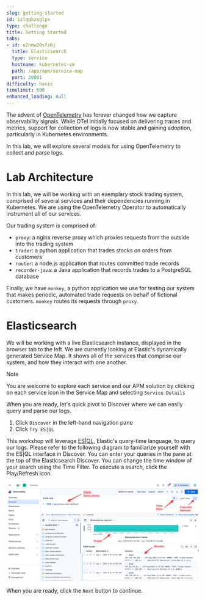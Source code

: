 ```yaml
---
slug: getting-started
id: izlqqkzxglpx
type: challenge
title: Getting Started
tabs:
- id: u2nmw20sfz6j
  title: Elasticsearch
  type: service
  hostname: kubernetes-vm
  path: /app/apm/service-map
  port: 30001
difficulty: basic
timelimit: 600
enhanced_loading: null
---
```

The advent of [OpenTelemetry](https://opentelemetry.io) has forever changed how we capture observability signals. While OTel initially focused on delivering traces and metrics, support for collection of logs is now stable and gaining adoption, particularly in Kubernetes environments.

In this lab, we will explore several models for using OpenTelemetry to collect and parse logs.

# Lab Architecture

In this lab, we will be working with an exemplary stock trading system, comprised of several services and their dependencies running in Kubernetes. We are using the OpenTelemetry Operator to automatically instrument all of our services.

Our trading system is comprised of:
* `proxy`: a nginx reverse proxy which proxies requests from the outside into the trading system
* `trader`: a python application that trades stocks on orders from customers
* `router`: a node.js application that routes committed trade records
* `recorder-java`: a Java application that records trades to a PostgreSQL database

Finally, we have `monkey`, a python application we use for testing our system that makes periodic, automated trade requests on behalf of fictional customers. `monkey` routes its requests through `proxy`.

# Elasticsearch

We will be working with a live Elasticsearch instance, displayed in the browser tab to the left. We are currently looking at Elastic's dynamically generated Service Map. It shows all of the services that comprise our system, and how they interact with one another.

> [!NOTE]
> You are welcome to explore each service and our APM solution by clicking on each service icon in the Service Map and selecting `Service Details`

When you are ready, let's quick pivot to Discover where we can easily query and parse our logs.
1. Click `Discover` in the left-hand navigation pane
2. Click `Try ES|QL`

This workshop will leverage [ES|QL](https://www.elastic.co/docs/reference/query-languages/esql), Elastic's query-time language, to query our logs. Please refer to the following diagram to familiarize yourself with the ES|QL interface in Discover. You can enter your queries in the pane at the top of the Elasticsearch Discover. You can change the time window of your search using the Time Filter. To execute a search, click the Play/Refresh icon.

![1_discover.png](../assets/1_discover.png)

When you are ready, click the `Next` button to continue.

